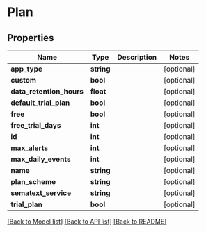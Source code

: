 # Plan

## Properties

| Name                     | Type       | Description | Notes      |
| ------------------------ | ---------- | ----------- | ---------- |
| **app_type**             | **string** |             | [optional] |
| **custom**               | **bool**   |             | [optional] |
| **data_retention_hours** | **float**  |             | [optional] |
| **default_trial_plan**   | **bool**   |             | [optional] |
| **free**                 | **bool**   |             | [optional] |
| **free_trial_days**      | **int**    |             | [optional] |
| **id**                   | **int**    |             | [optional] |
| **max_alerts**           | **int**    |             | [optional] |
| **max_daily_events**     | **int**    |             | [optional] |
| **name**                 | **string** |             | [optional] |
| **plan_scheme**          | **string** |             | [optional] |
| **sematext_service**     | **string** |             | [optional] |
| **trial_plan**           | **bool**   |             | [optional] |

[[Back to Model list]](../../README.md#documentation-for-models) [[Back to API list]](../../README.md#documentation-for-api-endpoints) [[Back to README]](../../README.md)
